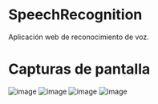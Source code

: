 # SpeechRecognition
Aplicación web de reconocimiento de voz.

# Capturas de pantalla
![image](https://user-images.githubusercontent.com/89631773/232961594-c5b18820-6eda-4380-a290-8dd2e91666f9.png)
![image](https://user-images.githubusercontent.com/89631773/232961656-0580f43c-62cb-4d62-a7c8-a78b83ebc1d3.png)
![image](https://user-images.githubusercontent.com/89631773/232961753-ce9bcb47-d7a6-498d-9cba-5fd0aad3ea22.png)
![image](https://user-images.githubusercontent.com/89631773/232961788-84c73307-2ce2-41df-a13b-d2eb668fa512.png)

